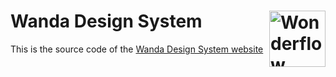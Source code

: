 # Wanda Design System [<img src="https://svgshare.com/i/Ygj.svg" alt="Wonderflow Logo" width="90" height="90" align="right">](https://design.wonderflow.ai)

This is the source code of the [Wanda Design System website](https://design.wonderflow.ai/)
